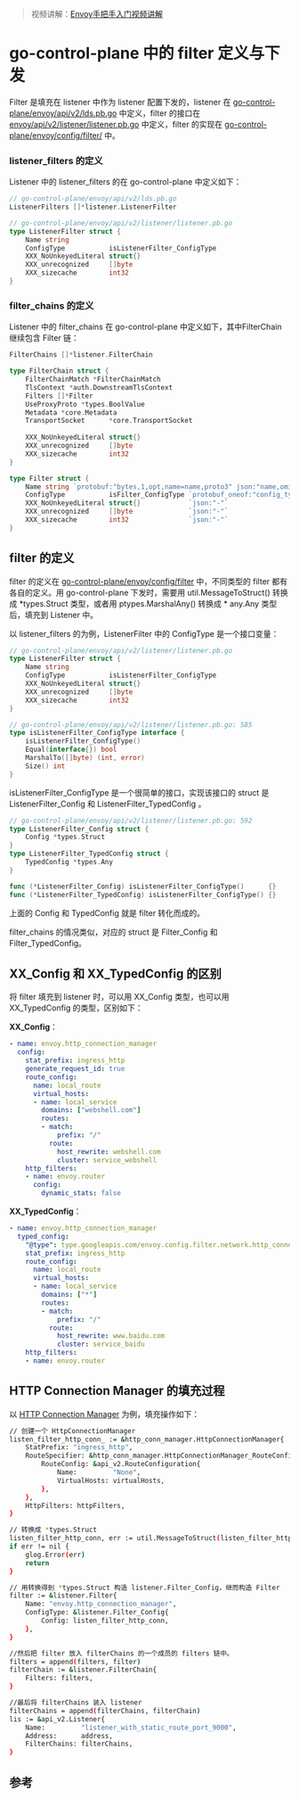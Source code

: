 <!-- toc -->

>视频讲解：[Envoy手把手入门视频讲解](https://study.163.com/course/courseMain.htm?share=2&shareId=400000000376006&courseId=1209487865&_trace_c_p_k2_=18c88dad391f427b9e40e0795d8d939d)

# go-control-plane 中的 filter 定义与下发 


Filter 是填充在 listener 中作为 listener 配置下发的，listener 在 [go-control-plane/envoy/api/v2/lds.pb.go][8] 中定义，filter 的接口在 [envoy/api/v2/listener/listener.pb.go][9] 中定义，filter 的实现在 [go-control-plane/envoy/config/filter/][10] 中。

### listener_filters 的定义

Listener 中的 listener_filters 的在 go-control-plane 中定义如下：

```go
// go-control-plane/envoy/api/v2/lds.pb.go
ListenerFilters []*listener.ListenerFilter 

// go-control-plane/envoy/api/v2/listener/listener.pb.go
type ListenerFilter struct {
    Name string 
    ConfigType           isListenerFilter_ConfigType 
    XXX_NoUnkeyedLiteral struct{}                    
    XXX_unrecognized     []byte                      
    XXX_sizecache        int32                       
}
```

### filter_chains 的定义

Listener 中的 filter_chains 在 go-control-plane 中定义如下，其中FilterChain 继续包含 Filter 链：

```go
FilterChains []*listener.FilterChain 

type FilterChain struct {
    FilterChainMatch *FilterChainMatch 
    TlsContext *auth.DownstreamTlsContext 
    Filters []*Filter 
    UseProxyProto *types.BoolValue 
    Metadata *core.Metadata 
    TransportSocket      *core.TransportSocket 
    
    XXX_NoUnkeyedLiteral struct{}              
    XXX_unrecognized     []byte                
    XXX_sizecache        int32                 
}

type Filter struct {
    Name string `protobuf:"bytes,1,opt,name=name,proto3" json:"name,omitempty"`
    ConfigType           isFilter_ConfigType `protobuf_oneof:"config_type"`
    XXX_NoUnkeyedLiteral struct{}            `json:"-"`
    XXX_unrecognized     []byte              `json:"-"`
    XXX_sizecache        int32               `json:"-"`
}

```

## filter 的定义

filter 的定义在 [go-control-plane/envoy/config/filter][10] 中，不同类型的 filter 都有各自的定义。用 go-control-plane 下发时，需要用 util.MessageToStruct() 转换成 *types.Struct 类型，或者用 ptypes.MarshalAny() 转换成 * any.Any 类型后，填充到 Listener 中。

以 listener_filters 的为例，ListenerFilter 中的 ConfigType 是一个接口变量：

```go
// go-control-plane/envoy/api/v2/listener/listener.pb.go
type ListenerFilter struct {
    Name string 
    ConfigType           isListenerFilter_ConfigType 
    XXX_NoUnkeyedLiteral struct{}                    
    XXX_unrecognized     []byte                      
    XXX_sizecache        int32                       
}

// go-control-plane/envoy/api/v2/listener/listener.pb.go: 585
type isListenerFilter_ConfigType interface {
    isListenerFilter_ConfigType()
    Equal(interface{}) bool
    MarshalTo([]byte) (int, error)
    Size() int
}
```

isListenerFilter_ConfigType 是一个很简单的接口，实现该接口的 struct 是 ListenerFilter_Config 和 ListenerFilter_TypedConfig 。

```go
// go-control-plane/envoy/api/v2/listener/listener.pb.go: 592
type ListenerFilter_Config struct {
    Config *types.Struct 
}
type ListenerFilter_TypedConfig struct {
    TypedConfig *types.Any
}

func (*ListenerFilter_Config) isListenerFilter_ConfigType()      {}
func (*ListenerFilter_TypedConfig) isListenerFilter_ConfigType() {}
```

上面的 Config 和 TypedConfig 就是 filter 转化而成的。

filter_chains 的情况类似，对应的 struct 是 Filter_Config 和 Filter_TypedConfig。

## XX_Config 和 XX_TypedConfig 的区别

将 filter 填充到 listener 时，可以用  XX_Config 类型，也可以用 XX_TypedConfig 的类型，区别如下：

**XX_Config**：

```yaml
- name: envoy.http_connection_manager
  config:
    stat_prefix: ingress_http
    generate_request_id: true
    route_config:
      name: local_route
      virtual_hosts:
      - name: local_service
        domains: ["webshell.com"]
        routes:
        - match:
            prefix: "/"
          route:
            host_rewrite: webshell.com
            cluster: service_webshell
    http_filters:
    - name: envoy.router
      config:
        dynamic_stats: false
```

**XX_TypedConfig**：

```yaml
- name: envoy.http_connection_manager
  typed_config:
    "@type": type.googleapis.com/envoy.config.filter.network.http_connection_manager.v2.HttpConnectionManager
    stat_prefix: ingress_http
    route_config:
      name: local_route
      virtual_hosts:
      - name: local_service
        domains: ["*"]
        routes:
        - match:
            prefix: "/"
          route:
            host_rewrite: www.baidu.com
            cluster: service_baidu
    http_filters:
    - name: envoy.router
```

## HTTP Connection Manager 的填充过程

以 [HTTP Connection Manager][2] 为例，填充操作如下：

```sh
// 创建一个 HttpConnectionManager
listen_filter_http_conn_ := &http_conn_manager.HttpConnectionManager{
    StatPrefix: "ingress_http",
    RouteSpecifier: &http_conn_manager.HttpConnectionManager_RouteConfig{
        RouteConfig: &api_v2.RouteConfiguration{
            Name:         "None",
            VirtualHosts: virtualHosts,
        },
    },
    HttpFilters: httpFilters,
}

// 转换成 *types.Struct
listen_filter_http_conn, err := util.MessageToStruct(listen_filter_http_conn_)
if err != nil {
    glog.Error(err)
    return
}

// 用转换得到 *types.Struct 构造 listener.Filter_Config，继而构造 Filter
filter := &listener.Filter{
    Name: "envoy.http_connection_manager",
    ConfigType: &listener.Filter_Config{
        Config: listen_filter_http_conn,
    },
}

//然后把 filter 放入 filterChains 的一个成员的 filters 链中。
filters = append(filters, filter)
filterChain := &listener.FilterChain{
    Filters: filters,
}

//最后将 filterChains 装入 listener
filterChains = append(filterChains, filterChain)
lis := &api_v2.Listener{
    Name:         "listener_with_static_route_port_9000",
    Address:      address,
    FilterChains: filterChains,
}
```

## 参考

[1]: https://www.envoyproxy.io/docs/envoy/latest/api-v2/listeners/listeners "Listeners"
[2]: https://www.envoyproxy.io/docs/envoy/latest/api-v2/config/filter/network/http_connection_manager/v2/http_connection_manager.proto#envoy-api-msg-config-filter-network-http-connection-manager-v2-httpconnectionmanager  "HTTP Connection Manager"
[3]: https://www.envoyproxy.io/docs/envoy/latest/api-v2/api/v2/core/address.proto#envoy-api-msg-core-address "core.Address"
[4]: https://www.envoyproxy.io/docs/envoy/latest/api-v2/api/v2/listener/listener.proto#envoy-api-msg-listener-filterchain "listener.FilterChain"
[5]: https://www.envoyproxy.io/docs/envoy/latest/api-v2/api/v2/listener/listener.proto#envoy-api-msg-listener-listenerfilter  "listener.ListenerFilter"
[6]: https://www.envoyproxy.io/docs/envoy/latest/api-v2/config/config#  "Extensions"
[7]: https://www.lijiaocn.com/%E9%A1%B9%E7%9B%AE/2018/12/29/envoy-07-features-2-dynamic-discovery.html#go-control-plane "go-control-plane"
[8]: https://github.com/envoyproxy/go-control-plane/blob/v0.8.4/envoy/api/v2/lds.pb.go "go-control-plane/envoy/api/v2/lds.pb.go"
[9]: https://github.com/envoyproxy/go-control-plane/blob/v0.8.4/envoy/api/v2/listener/listener.pb.go "envoy/api/v2/listener/listener.pb.go"
[10]: https://github.com/envoyproxy/go-control-plane/tree/v0.8.4/envoy/config/filter "go-control-plane/envoy/config/filter/"
[11]: https://www.envoyproxy.io/docs/envoy/latest/api-v2/config/filter/filter "Filters"
[12]: https://www.envoyproxy.io/docs/envoy/latest/api-v2/config/config#  "Extensions"
[13]: https://www.envoyproxy.io/docs/envoy/latest/configuration/configuration  "Configuration reference"
